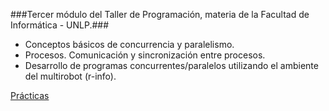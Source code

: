###Tercer módulo del Taller de Programación, materia de la Facultad de Informática - UNLP.###

* Conceptos básicos de concurrencia y paralelismo.
* Procesos. Comunicación y sincronización entre procesos.
* Desarrollo de programas concurrentes/paralelos utilizando el ambiente del multirobot (r-info).

[Prácticas](https://drive.google.com/drive/folders/1pMdgem9Ijabq7n0v6gEBbkx2x-3RHhSK?usp=sharing)

